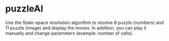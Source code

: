 # puzzleAI
Use the State-space resolution algorithm to resolve 8 puzzle (numbers) and 11 puzzle (image) and display the moves.
In addition, you can play it manually and change parameters (example: number of cells).
